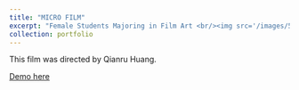 ```yaml
---
title: "MICRO FILM"
excerpt: "Female Students Majoring in Film Art <br/><img src='/images/500x300.png'>"
collection: portfolio
--- 
```


This film was directed by Qianru Huang.

[Demo here](https://www.bilibili.com/video/BV1AW411V77a?spm_id_from=333.999.0.0&vd_source=87bcc1173b38ca4592a0934cef5dc79)
